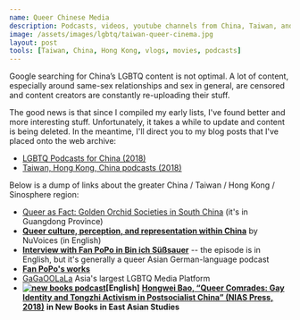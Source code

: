 ```yaml
---
name: Queer Chinese Media
description: Podcasts, videos, youtube channels from China, Taiwan, and Hong Kong even though these places don't exactly get a long.
image: /assets/images/lgbtq/taiwan-queer-cinema.jpg
layout: post
tools: [Taiwan, China, Hong Kong, vlogs, movies, podcasts]
---
```



Google searching for China’s LGBTQ content is not optimal. A lot of content, especially around same-sex relationships and sex in general, are censored and content creators are constantly re-uploading their stuff. 

The good news is that since I compiled my early lists, I've found better and more interesting stuff. Unfortunately, it takes a while to update and content is being deleted. In the meantime, I'll direct you to my blog posts that I've placed onto the web archive:

- [LGBTQ Podcasts for China (2018)](https://web.archive.org/web/20210504152023/https://thecupandtheroad.com/2018/10/21/lgbtq-china-podcasts/)
- [Taiwan, Hong Kong, China podcasts (2018)](https://web.archive.org/web/20210504152139/https://thecupandtheroad.com/2018/10/18/lgbtq-taiwan-hk-china-podcasts/)

Below is a dump of links about the greater China / Taiwan / Hong Kong / Sinosphere region:

- [Queer as Fact: Golden Orchid Societies in South China]([https://podcasts.apple.com/gb/podcast/queer-as-fact/id1244361804?i=1000446937061](https://podcasts.apple.com/gb/podcast/queer-as-fact/id1244361804?i=1000446937061)) (it's in Guangdong Province)
- **[Queer culture, perception, and representation within China](https://nuvoices.libsyn.com/queer-culture-perception-and-representation-within-china)** by NuVoices (in English)
- [**Interview with Fan PoPo in Bin ich Süßsauer**](https://binichsuesssauer.podigee.io/11-popo) -- the episode is in English, but it's generally a queer Asian German-language podcast
- [**Fan PoPo's works**](https://radiichina.com/queer-film-fan-popo/)
- [GaGaOOLaLa](https://www.gagaoolala.com/en/) Asia's largest LGBTQ Media Platform 
- **[![new books podcast ](https://thecupandtheroad.files.wordpress.com/2018/10/512.png?w=150&h=150)](https://thecupandtheroad.files.wordpress.com/2018/10/512.png)\[English\]** [**Hongwei Bao, “Queer Comrades: Gay Identity and Tongzhi Activism in Postsocialist China” (NIAS Press, 2018)**](https://player.fm/series/new-books-in-east-asian-studies-2421492/hongwei-bao-queer-comrades-gay-identity-and-tongzhi-activism-in-postsocialist-china-nias-press-2018) **in New Books in East Asian Studies**  
